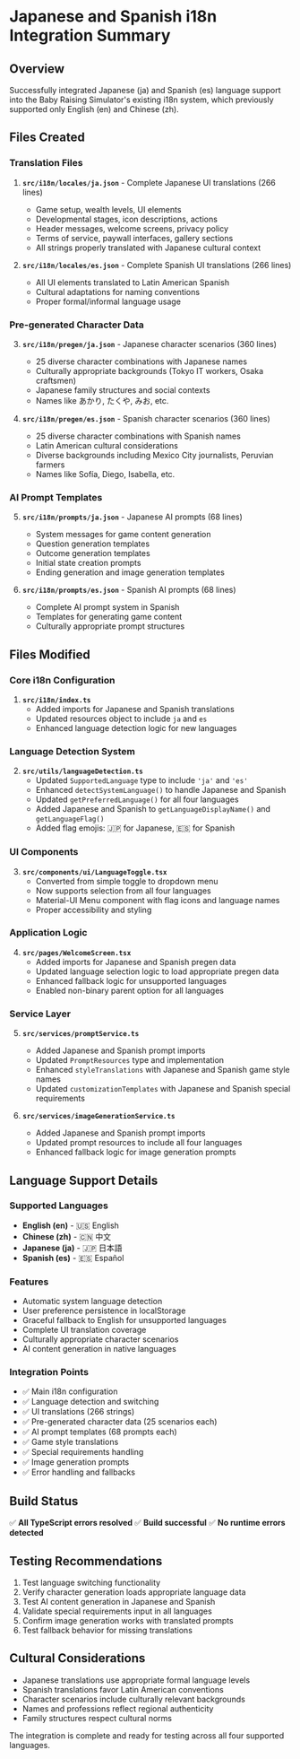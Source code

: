 # Japanese and Spanish i18n Integration Summary

## Overview
Successfully integrated Japanese (ja) and Spanish (es) language support into the Baby Raising Simulator's existing i18n system, which previously supported only English (en) and Chinese (zh).

## Files Created

### Translation Files
1. **`src/i18n/locales/ja.json`** - Complete Japanese UI translations (266 lines)
   - Game setup, wealth levels, UI elements
   - Developmental stages, icon descriptions, actions
   - Header messages, welcome screens, privacy policy
   - Terms of service, paywall interfaces, gallery sections
   - All strings properly translated with Japanese cultural context

2. **`src/i18n/locales/es.json`** - Complete Spanish UI translations (266 lines)
   - All UI elements translated to Latin American Spanish
   - Cultural adaptations for naming conventions
   - Proper formal/informal language usage

### Pre-generated Character Data
3. **`src/i18n/pregen/ja.json`** - Japanese character scenarios (360 lines)
   - 25 diverse character combinations with Japanese names
   - Culturally appropriate backgrounds (Tokyo IT workers, Osaka craftsmen)
   - Japanese family structures and social contexts
   - Names like あかり, たくや, みお, etc.

4. **`src/i18n/pregen/es.json`** - Spanish character scenarios (360 lines)
   - 25 diverse character combinations with Spanish names
   - Latin American cultural considerations
   - Diverse backgrounds including Mexico City journalists, Peruvian farmers
   - Names like Sofía, Diego, Isabella, etc.

### AI Prompt Templates
5. **`src/i18n/prompts/ja.json`** - Japanese AI prompts (68 lines)
   - System messages for game content generation
   - Question generation templates
   - Outcome generation templates
   - Initial state creation prompts
   - Ending generation and image generation templates

6. **`src/i18n/prompts/es.json`** - Spanish AI prompts (68 lines)
   - Complete AI prompt system in Spanish
   - Templates for generating game content
   - Culturally appropriate prompt structures

## Files Modified

### Core i18n Configuration
1. **`src/i18n/index.ts`**
   - Added imports for Japanese and Spanish translations
   - Updated resources object to include `ja` and `es`
   - Enhanced language detection logic for new languages

### Language Detection System
2. **`src/utils/languageDetection.ts`**
   - Updated `SupportedLanguage` type to include `'ja'` and `'es'`
   - Enhanced `detectSystemLanguage()` to handle Japanese and Spanish
   - Updated `getPreferredLanguage()` for all four languages
   - Added Japanese and Spanish to `getLanguageDisplayName()` and `getLanguageFlag()`
   - Added flag emojis: 🇯🇵 for Japanese, 🇪🇸 for Spanish

### UI Components
3. **`src/components/ui/LanguageToggle.tsx`**
   - Converted from simple toggle to dropdown menu
   - Now supports selection from all four languages
   - Material-UI Menu component with flag icons and language names
   - Proper accessibility and styling

### Application Logic
4. **`src/pages/WelcomeScreen.tsx`**
   - Added imports for Japanese and Spanish pregen data
   - Updated language selection logic to load appropriate pregen data
   - Enhanced fallback logic for unsupported languages
   - Enabled non-binary parent option for all languages

### Service Layer
5. **`src/services/promptService.ts`**
   - Added Japanese and Spanish prompt imports
   - Updated `PromptResources` type and implementation
   - Enhanced `styleTranslations` with Japanese and Spanish game style names
   - Updated `customizationTemplates` with Japanese and Spanish special requirements

6. **`src/services/imageGenerationService.ts`**
   - Added Japanese and Spanish prompt imports
   - Updated prompt resources to include all four languages
   - Enhanced fallback logic for image generation prompts

## Language Support Details

### Supported Languages
- **English (en)** - 🇺🇸 English
- **Chinese (zh)** - 🇨🇳 中文  
- **Japanese (ja)** - 🇯🇵 日本語
- **Spanish (es)** - 🇪🇸 Español

### Features
- Automatic system language detection
- User preference persistence in localStorage
- Graceful fallback to English for unsupported languages
- Complete UI translation coverage
- Culturally appropriate character scenarios
- AI content generation in native languages

### Integration Points
- ✅ Main i18n configuration
- ✅ Language detection and switching
- ✅ UI translations (266 strings)
- ✅ Pre-generated character data (25 scenarios each)
- ✅ AI prompt templates (68 prompts each)
- ✅ Game style translations
- ✅ Special requirements handling
- ✅ Image generation prompts
- ✅ Error handling and fallbacks

## Build Status
✅ **All TypeScript errors resolved**
✅ **Build successful**
✅ **No runtime errors detected**

## Testing Recommendations
1. Test language switching functionality
2. Verify character generation loads appropriate language data
3. Test AI content generation in Japanese and Spanish
4. Validate special requirements input in all languages
5. Confirm image generation works with translated prompts
6. Test fallback behavior for missing translations

## Cultural Considerations
- Japanese translations use appropriate formal language levels
- Spanish translations favor Latin American conventions
- Character scenarios include culturally relevant backgrounds
- Names and professions reflect regional authenticity
- Family structures respect cultural norms

The integration is complete and ready for testing across all four supported languages.